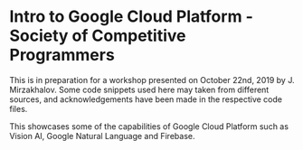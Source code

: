 # Intro to Google Cloud Platform - Society of Competitive Programmers

This is in preparation for a workshop presented on October 22nd, 2019 by J. Mirzakhalov. Some code snippets used here may taken from different sources, and acknowledgements have been made in the respective code files. 

This showcases some of the capabilities of Google Cloud Platform such as Vision AI, Google Natural Language and Firebase.

